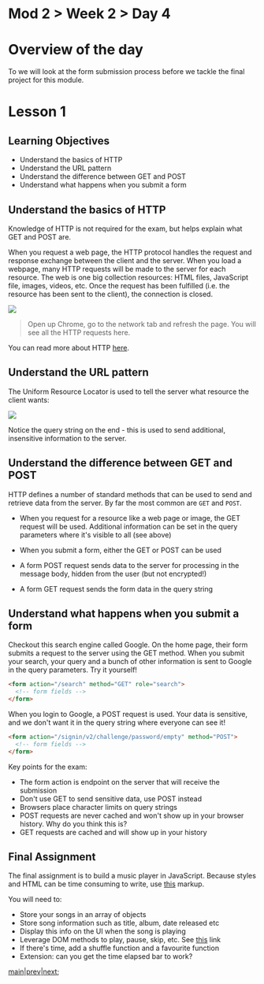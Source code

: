 # Mod 2 > Week 2 > Day 4

# Overview of the day

To we will look at the form submission process before we tackle the final project for this module.

# Lesson 1

## Learning Objectives

- Understand the basics of HTTP
- Understand the URL pattern
- Understand the difference between GET and POST
- Understand what happens when you submit a form

## Understand the basics of HTTP

Knowledge of HTTP is not required for the exam, but helps explain what GET and POST are.

When you request a web page, the HTTP protocol handles the request and response exchange between the client and the server. When you load a webpage, many HTTP requests will be made to the server for each resource. The web is one big collection resources: HTML files, JavaScript file, images, videos, etc. Once the request has been fulfilled (i.e. the resource has been sent to the client), the connection is closed.

![](https://cdn.tutsplus.com/net/authors/jeremymcpeak/http1-request-response.png)

> Open up Chrome, go to the network tab and refresh the page. You will see all the HTTP requests here.

You can read more about HTTP [here](https://docs.google.com/presentation/d/1OFtwlhE-3qTp7qid4m7wlV2iKMvHQF_SYf2rbD_caKA/edit?usp=sharing).

## Understand the URL pattern

The Uniform Resource Locator is used to tell the server what resource the client wants:

![](https://cdn.tutsplus.com/net/authors/jeremymcpeak/http1-url-structure.png)

Notice the query string on the end - this is used to send additional, insensitive information to the server.

## Understand the difference between GET and POST

HTTP defines a number of standard methods that can be used to send and retrieve data from the server. By far the most common are `GET` and `POST`.

- When you request for a resource like a web page or image, the GET request will be used. Additional information can be set in the query parameters where it's visible to all (see above)

- When you submit a form, either the GET or POST can be used

- A form POST request sends data to the server for processing in the message body, hidden from the user (but not encrypted!)

- A form GET request sends the form data in the query string

## Understand what happens when you submit a form

Checkout this search engine called Google. On the home page, their form submits a request to the server using the GET method. When you submit your search, your query and a bunch of other information is sent to Google in the query parameters. Try it yourself!

```html
<form action="/search" method="GET" role="search">
  <!-- form fields -->
</form>
```

When you login to Google, a POST request is used. Your data is sensitive, and we don't want it in the query string where everyone can see it!

```html
<form action="/signin/v2/challenge/password/empty" method="POST">
  <!-- form fields -->
</form>
```

Key points for the exam:

- The form action is endpoint on the server that will receive the submission
- Don't use GET to send sensitive data, use POST instead
- Browsers place character limits on query strings
- POST requests are never cached and won't show up in your browser history. Why do you think this is?
- GET requests are cached and will show up in your history

## Final Assignment

The final assignment is to build a music player in JavaScript. Because styles and HTML can be time consuming to write, use [this](https://drive.google.com/file/d/1zyS7SvLBcGgKt1eabDHn95CAcl1yJqZ3/view?usp=sharing) markup.

You will need to:

- Store your songs in an array of objects
- Store song information such as title, album, date released etc
- Display this info on the UI when the song is playing
- Leverage DOM methods to play, pause, skip, etc. See [this](https://www.w3schools.com/jsref/met_audio_play.asp) link
- If there's time, add a shuffle function and a favourite function
- Extension: can you get the time elapsed bar to work?

[main](/swe)|[prev](/swe/mod2/wk2/day3.html)|[next](/swe/mod2/wk2/day5.html);

